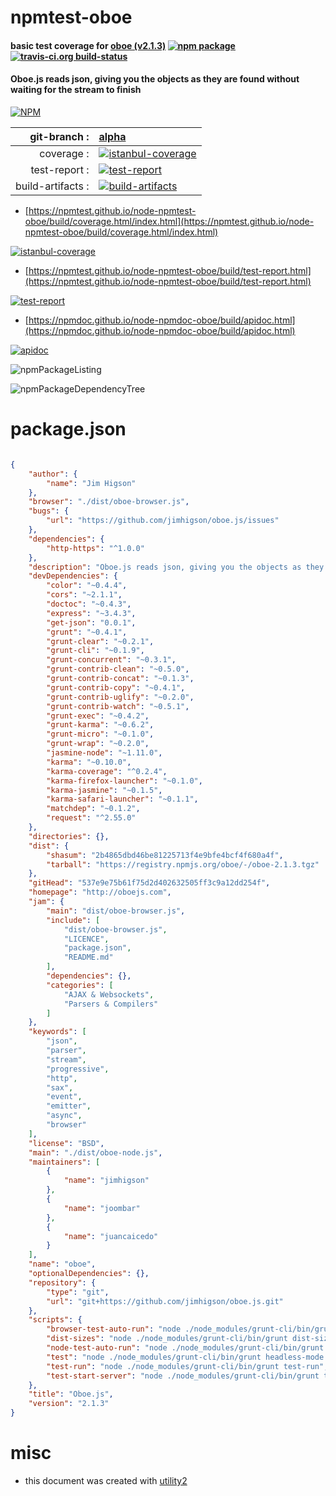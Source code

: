 # npmtest-oboe

#### basic test coverage for  [oboe (v2.1.3)](http://oboejs.com)  [![npm package](https://img.shields.io/npm/v/npmtest-oboe.svg?style=flat-square)](https://www.npmjs.org/package/npmtest-oboe) [![travis-ci.org build-status](https://api.travis-ci.org/npmtest/node-npmtest-oboe.svg)](https://travis-ci.org/npmtest/node-npmtest-oboe)

#### Oboe.js reads json, giving you the objects as they are found without waiting for the stream to finish

[![NPM](https://nodei.co/npm/oboe.png?downloads=true&downloadRank=true&stars=true)](https://www.npmjs.com/package/oboe)

| git-branch : | [alpha](https://github.com/npmtest/node-npmtest-oboe/tree/alpha)|
|--:|:--|
| coverage : | [![istanbul-coverage](https://npmtest.github.io/node-npmtest-oboe/build/coverage.badge.svg)](https://npmtest.github.io/node-npmtest-oboe/build/coverage.html/index.html)|
| test-report : | [![test-report](https://npmtest.github.io/node-npmtest-oboe/build/test-report.badge.svg)](https://npmtest.github.io/node-npmtest-oboe/build/test-report.html)|
| build-artifacts : | [![build-artifacts](https://npmtest.github.io/node-npmtest-oboe/glyphicons_144_folder_open.png)](https://github.com/npmtest/node-npmtest-oboe/tree/gh-pages/build)|

- [https://npmtest.github.io/node-npmtest-oboe/build/coverage.html/index.html](https://npmtest.github.io/node-npmtest-oboe/build/coverage.html/index.html)

[![istanbul-coverage](https://npmtest.github.io/node-npmtest-oboe/build/screenCapture.buildCi.browser.%252Ftmp%252Fbuild%252Fcoverage.lib.html.png)](https://npmtest.github.io/node-npmtest-oboe/build/coverage.html/index.html)

- [https://npmtest.github.io/node-npmtest-oboe/build/test-report.html](https://npmtest.github.io/node-npmtest-oboe/build/test-report.html)

[![test-report](https://npmtest.github.io/node-npmtest-oboe/build/screenCapture.buildCi.browser.%252Ftmp%252Fbuild%252Ftest-report.html.png)](https://npmtest.github.io/node-npmtest-oboe/build/test-report.html)

- [https://npmdoc.github.io/node-npmdoc-oboe/build/apidoc.html](https://npmdoc.github.io/node-npmdoc-oboe/build/apidoc.html)

[![apidoc](https://npmdoc.github.io/node-npmdoc-oboe/build/screenCapture.buildCi.browser.%252Ftmp%252Fbuild%252Fapidoc.html.png)](https://npmdoc.github.io/node-npmdoc-oboe/build/apidoc.html)

![npmPackageListing](https://npmtest.github.io/node-npmtest-oboe/build/screenCapture.npmPackageListing.svg)

![npmPackageDependencyTree](https://npmtest.github.io/node-npmtest-oboe/build/screenCapture.npmPackageDependencyTree.svg)



# package.json

```json

{
    "author": {
        "name": "Jim Higson"
    },
    "browser": "./dist/oboe-browser.js",
    "bugs": {
        "url": "https://github.com/jimhigson/oboe.js/issues"
    },
    "dependencies": {
        "http-https": "^1.0.0"
    },
    "description": "Oboe.js reads json, giving you the objects as they are found without waiting for the stream to finish",
    "devDependencies": {
        "color": "~0.4.4",
        "cors": "~2.1.1",
        "doctoc": "~0.4.3",
        "express": "~3.4.3",
        "get-json": "0.0.1",
        "grunt": "~0.4.1",
        "grunt-clear": "~0.2.1",
        "grunt-cli": "~0.1.9",
        "grunt-concurrent": "~0.3.1",
        "grunt-contrib-clean": "~0.5.0",
        "grunt-contrib-concat": "~0.1.3",
        "grunt-contrib-copy": "~0.4.1",
        "grunt-contrib-uglify": "~0.2.0",
        "grunt-contrib-watch": "~0.5.1",
        "grunt-exec": "~0.4.2",
        "grunt-karma": "~0.6.2",
        "grunt-micro": "~0.1.0",
        "grunt-wrap": "~0.2.0",
        "jasmine-node": "~1.11.0",
        "karma": "~0.10.0",
        "karma-coverage": "^0.2.4",
        "karma-firefox-launcher": "~0.1.0",
        "karma-jasmine": "~0.1.5",
        "karma-safari-launcher": "~0.1.1",
        "matchdep": "~0.1.2",
        "request": "^2.55.0"
    },
    "directories": {},
    "dist": {
        "shasum": "2b4865dbd46be81225713f4e9bfe4bcf4f680a4f",
        "tarball": "https://registry.npmjs.org/oboe/-/oboe-2.1.3.tgz"
    },
    "gitHead": "537e9e75b61f75d2d402632505ff3c9a12dd254f",
    "homepage": "http://oboejs.com",
    "jam": {
        "main": "dist/oboe-browser.js",
        "include": [
            "dist/oboe-browser.js",
            "LICENCE",
            "package.json",
            "README.md"
        ],
        "dependencies": {},
        "categories": [
            "AJAX & Websockets",
            "Parsers & Compilers"
        ]
    },
    "keywords": [
        "json",
        "parser",
        "stream",
        "progressive",
        "http",
        "sax",
        "event",
        "emitter",
        "async",
        "browser"
    ],
    "license": "BSD",
    "main": "./dist/oboe-node.js",
    "maintainers": [
        {
            "name": "jimhigson"
        },
        {
            "name": "joombar"
        },
        {
            "name": "juancaicedo"
        }
    ],
    "name": "oboe",
    "optionalDependencies": {},
    "repository": {
        "type": "git",
        "url": "git+https://github.com/jimhigson/oboe.js.git"
    },
    "scripts": {
        "browser-test-auto-run": "node ./node_modules/grunt-cli/bin/grunt test-auto-run",
        "dist-sizes": "node ./node_modules/grunt-cli/bin/grunt dist-sizes",
        "node-test-auto-run": "node ./node_modules/grunt-cli/bin/grunt node-test-auto-run",
        "test": "node ./node_modules/grunt-cli/bin/grunt headless-mode default",
        "test-run": "node ./node_modules/grunt-cli/bin/grunt test-run",
        "test-start-server": "node ./node_modules/grunt-cli/bin/grunt test-start-server"
    },
    "title": "Oboe.js",
    "version": "2.1.3"
}
```



# misc
- this document was created with [utility2](https://github.com/kaizhu256/node-utility2)
